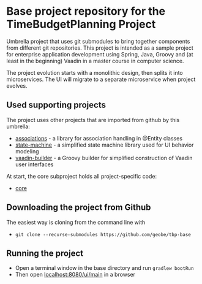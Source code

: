 # Base project repository for the TimeBudgetPlanning Project
Umbrella project that uses git submodules to bring together components
from different git repositories. This project is intended as a sample
project for enterprise application development using Spring, Java, Groovy
and (at least in the beginning) Vaadin in a master course in computer science.

The project evolution starts with a monolithic design, then splits it into 
microservices.
The UI will migrate to a separate microservice when project evolves.

## Used supporting projects
The project uses other projects that are imported from github by this umbrella:
* [associations](https://github.com/geobe/associations) - a library for association 
handling in @Entity classes
* [state-machine](https://github.com/geobe/state-machine) - a simplified state machine
library used for UI behavior modeling
* [vaadin-builder](https://github.com/geobe/vaadin-builder) - a Groovy builder for
simplified construction of Vaadin user interfaces

At start, the core subproject holds all project-specific code:
* [core](https://github.com/geobe/tbp-core)
## Downloading the project from Github
The easiest way is cloning from the command line with 
* `git clone --recurse-submodules https://github.com/geobe/tbp-base`
## Running the project
* Open a terminal window in the base directory and run `gradlew bootRun`
* Then open [localhost:8080/ui/main](http://localhost:8080/ui/main) in a browser
